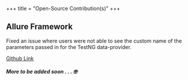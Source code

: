 +++ 
title = "Open-Source Contribution(s)"
+++

## Allure Framework

Fixed an issue where users were not able to see the custom name of the parameters passed in for the TestNG data-provider.

[Github Link](https://github.com/allure-framework/allure-java/pull/1130/commits/6c5b105ad96a44b7f9e3a24eb87d53c071ba032b)


##### More to be added soon . . . 🤓
